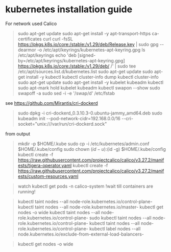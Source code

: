 # kubernetes installation guide 

For network used Calico

> sudo apt-get update
> sudo apt-get install -y apt-transport-https ca-certificates curl
> curl -fsSL https://pkgs.k8s.io/core:/stable:/v1.29/deb/Release.key | sudo gpg --dearmor -o /etc/apt/keyrings/kubernetes-apt-keyring.gpg
> ls  /etc/apt/keyrings
> echo 'deb [signed-by=/etc/apt/keyrings/kubernetes-apt-keyring.gpg] https://pkgs.k8s.io/core:/stable:/v1.29/deb/ /' | sudo tee /etc/apt/sources.list.d/kubernetes.list
> sudo apt-get update
> sudo apt-get install -y kubectl
> kubectl cluster-info dump
> kubectl cluster-info
> sudo apt-get update
> sudo apt-get install -y kubelet kubeadm kubectl
> sudo apt-mark hold kubelet kubeadm kubectl
> swapon --show
> sudo swapoff -a
> sudo sed -i -e '/swap/d' /etc/fstab

see https://github.com/Mirantis/cri-dockerd
> sudo dpkg -i cri-dockerd_0.3.10.3-0.ubuntu-jammy_amd64.deb
> sudo kubeadm init --pod-network-cidr=192.168.0.0/16 --cri-socket="unix:///var/run/cri-dockerd.sock"

from output
> mkdir -p $HOME/.kube
> sudo cp -i /etc/kubernetes/admin.conf $HOME/.kube/config
> sudo chown $(id -u):$(id -g) $HOME/.kube/config
> kubectl create -f https://raw.githubusercontent.com/projectcalico/calico/v3.27.2/manifests/tigera-operator.yaml
> kubectl create -f https://raw.githubusercontent.com/projectcalico/calico/v3.27.2/manifests/custom-resources.yaml

> watch kubectl get pods -n calico-system
> !wait till containers are running!

> kubectl taint nodes --all node-role.kubernetes.io/control-plane-
> kubectl taint nodes --all node-role.kubernetes.io/master-
> kubectl get nodes -o wide
> kubectl taint nodes --all node-role.kubernetes.io/control-plane-
> sudo kubectl taint nodes --all node-role.kubernetes.io/control-plane-
> kubectl taint nodes --all node-role.kubernetes.io/control-plane-
> kubectl label nodes --all node.kubernetes.io/exclude-from-external-load-balancers-

> kubectl get nodes -o wide
